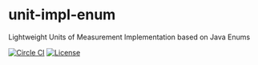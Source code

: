 unit-impl-enum
==============

Lightweight Units of Measurement Implementation based on Java Enums

[![Circle CI](https://circleci.com/gh/unitsofmeasurement/uom-impl-enum.svg?style=svg)](https://circleci.com/gh/unitsofmeasurement/uom-impl-enum) 
[![License](http://img.shields.io/badge/license-BSD3-blue.svg?style=flat)](http://opensource.org/licenses/BSD-3-Clause) 